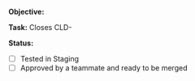 **Objective:** <MR-OBJECTIVE>

**Task:** Closes CLD-<X>

**Status:**
* [ ] Tested in Staging
* [ ] Approved by a teammate and ready to be merged
